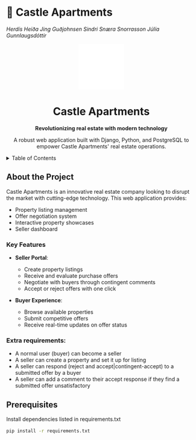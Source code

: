 # 🏰 Castle Apartments
*Herdís Heiða Jing Guðjohnsen*
*Sindri Snæra Snorrasson*
*Júlía Gunnlaugsdóttir*


<!-- PROJECT LOGO -->
<div align="center">
  <a href="https://github.com/herdisheida/castle_apartments">
    <img src="static/images/app_logo.png" alt="Castle Apartments Logo" width="120" height="120">
  </a>
  <h1>Castle Apartments</h1>
  <p>
    <strong>Revolutionizing real estate with modern technology</strong>
  </p>
  <p>
    A robust web application built with Django, Python, and PostgreSQL to empower Castle Apartments' real estate operations.
  </p>
</div>

<!-- TABLE OF CONTENTS -->
<details>
  <summary>Table of Contents</summary>
  <ol>
    <li>
      <a href="#about-the-project">About The Project</a>
      <ul>
        <li><a href="#key-features">Key Features</a></li>
        <li><a href="#extra-requirements">Extra requirements</a></li>
      </ul>
    </li>
    <li>
  </ol>
</details>


<!-- INFO -->
## About the Project
Castle Apartments is an innovative real estate company looking to disrupt the market with cutting-edge technology. This web application provides:

- Property listing management
- Offer negotiation system
- Interactive property showcases 
- Seller dashboard

### Key Features
- **Seller Portal**:
  - Create property listings
  - Receive and evaluate purchase offers
  - Negotiate with buyers through contingent comments
  - Accept or reject offers with one click

- **Buyer Experience**:
  - Browse available properties
  - Submit competitive offers
  - Receive real-time updates on offer status

### Extra requirements:
- A normal user (buyer) can become a seller
- A seller can create a property and set it up for listing
- A seller can respond (reject and accept|contingent-accept) to a submitted offer by a buyer
- A seller can add a comment to their accept response if they find a submitted offer unsatisfactory

## Prerequisites
Install dependencies listed in requirements.txt
   ```sh
   pip install -r requirements.txt
   ```